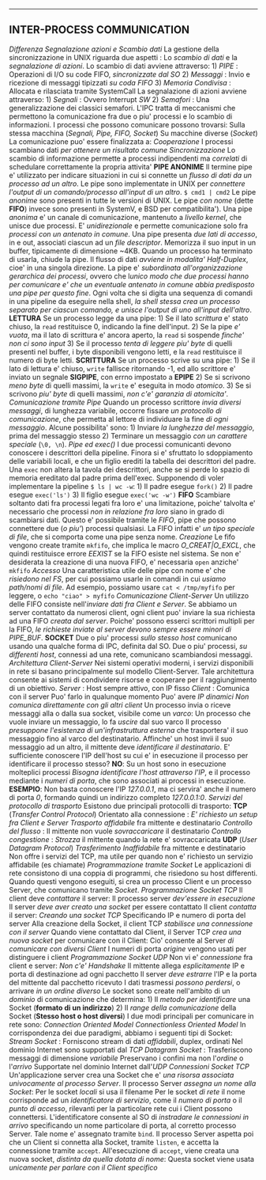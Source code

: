 
-----------------------------------------------------------------------------------------

**INTER-PROCESS COMMUNICATION**
---

*Differenza Segnalazione azioni e Scambio dati*
	La gestione della sincronizzazione in UNIX riguarda due aspetti : Lo *scambio di dati* e la *segnalazione di azioni*.
	Lo scambio di dati avviene attraverso:
		1) *PIPE* : Operazioni di I/O su code FIFO, *sincronizzate dal SO*
		2) *Messaggi* : Invio e ricezione di messaggi tipizzati *su coda FIFO*
		3) *Memoria Condivisa* : Allocata e rilasciata tramite SystemCall
	La segnalazione di azioni avviene attraverso:
		1) *Segnali* : Ovvero Interrupt *SW*
		2) *Semafori* : Una generalizzazione dei classici semafori.
	L'IPC tratta di meccanismi che permettono la comunicazione fra due o piu' processi e lo scambio di informazioni. I processi che possono comunicare possono trovarsi:
		Sulla stessa macchina (*Segnali, Pipe, FIFO, Socket*)
		Su macchine diverse (*Socket*)
	La comunicazione puo' essere finalizzata a:
		*Cooperazione*
			I processi scambiano dati *per ottenere un risultato comune*
		*Sincronizzazione* 
			Lo scambio di informazione permette a processi indipendenti ma *correlati* di schedulare correttamente la propria attivita'
	**PIPE ANONIME**
		Il termine pipe e' utilizzato per indicare situazioni in cui si connette un *flusso di dati da un processo ad un altro*. Le pipe sono implementate in UNIX per *connettere l'output di un comando/processo all'input di un altro*.
		```
		$ cmd1 | cmd2
		```
		Le pipe *anonime* sono presenti in tutte le versioni di UNIX.
		Le pipe *con nome* (dette **FIFO**) invece sono presenti in SystemV, e BSD per compatibilita').
		Una pipe *anonima* e' un canale di comunicazione, mantenuto a *livello kernel*, che unisce due processi. E' *unidirezionale* e permette comunicazione solo fra *processi con un antenato in comune*.
		Una pipe presenta *due lati di accesso*, in e out, associati ciascun ad un *file descriptor*. Memorizza il suo input in un buffer, tipicamente di dimensione ~4KB. Quando un processo ha terminato di usarla, chiude la pipe.
		Il flusso di dati *avviene in modalita' Half-Duplex*, cioe' in una singola direzione. La pipe e' *subordinata all'organizzazione gerarchica dei processi*, ovvero che l*unico modo che due processi hanno per comunicare e' che un eventuale antenato in comune abbia predisposto una pipe per questo fine*.
		Ogni volta che si digita una sequenza di comandi in una pipeline da eseguire nella shell, *la shell stessa crea un processo separato per ciascun comando, e unisce l'output di uno all'input dell'altro*.
		**LETTURA**
			Se un processo legge da una pipe:
				1) Se il lato *scrittura* e' stato chiuso, la ```read``` restituisce 0, indicando la fine dell'input.
				2) Se la pipe *e' vuota*, ma il lato di scrittura e' ancora aperto, la ```read``` si sospende *finche' non ci sono input*
				3) Se il processo *tenta di leggere piu' byte* di quelli presenti nel buffer, i byte disponibili vengono letti, e la ```read``` restituisce il numero di byte letti.
		**SCRITTURA**
			Se un processo scrive su una pipe:
				1) Se il lato di lettura e' chiuso, ```write``` fallisce ritornando -1, ed allo scrittore e' inviato un segnale **SIGPIPE**, con errno impostato a **EPIPE**
				2) Se si scrivono *meno byte* di quelli massimi, la ```write``` e' eseguita in modo *atomico*.
				3) Se si scrivono *piu' byte* di quelli massimi, *non c'e' garanzia di atomicita'*.
		*Comunicazione tramite Pipe*
			Quando un processo scrittore *invia diversi messaggi*, di lunghezza variabile, occorre fissare *un protocollo di comunicazione*, che permetta al lettore di individuare la fine *di ogni messaggio*.
			Alcune possibilita' sono:
				1) Inviare *la lunghezza del messaggio*, prima del messaggio stesso
				2) Terminare un messaggio *con un carattere speciale* (```\0, \n```).
		*Pipe ed exec()*
			I due processi comunicanti devono conoscere i descrittori della pipeline. Finora si e' sfruttato lo sdoppiamento delle variabili locali, e che un figlio erediti la tabella dei descrittori del padre.
			Una ```exec``` non altera la tavola dei descrittori, anche se si perde lo spazio di memoria ereditato dal padre prima dell'exec.
			Supponendo di voler implementare la pipeline ```$ ls | wc -w```:
				1) Il padre esegue ```fork()```
				2) Il padre esegue ```exec('ls')```
				3) Il figlio esegue ```exec('wc -w')```
	**FIFO**
		Scambiare soltanto dati fra processi legati fra loro e' una limitazione, poiche' talvolta e' necessario che processi *non in relazione fra loro* siano in grado di scambiarsi dati.
		Questo e' possibile tramite le *FIFO*, pipe che possono connettere due (*o piu'*) processi qualsiasi. La FIFO infatti e' *un tipo speciale di file*, che si comporta come una pipe senza nome.
		*Creazione*
			Le fifo vengono create tramite ```mkfifo```, che implica le macro *O_CREAT|O_EXCL*, che quindi restituisce errore *EEXIST* se la FIFO esiste nel sistema.
			Se non e' desiderata la creazione di una nuova FIFO, e' necessaria ```open``` anziche' ```mkfifo```
		*Accesso*
			Una caratteristica utile delle pipe con nome e' che *risiedono nel FS*, per cui possiamo usarle in comandi in cui *usiamo path/nomi di file*.
			Ad esempio, possiamo usare ```cat < /tmp/myfifo``` per leggere, o ```echo "ciao" > myfifo```
		*Comunicazione Client-Server*
			Un utilizzo delle FIFO consiste nell'*inviare dati fra Client e Server*. Se abbiamo un server contattato da numerosi client, ogni client puo' inviare la sua richiesta ad una FIFO *creata dal server*.
			Poiche' possono esserci scrittori multipli per la FIFO, *le richieste inviate al server devono sempre essere minori di PIPE_BUF*.
	**SOCKET**
		Due o piu' processi *sullo stesso host* comunicano usando una qualche forma di IPC, definita dal SO.
		Due o piu' processi, *su differenti host*, connessi ad una rete, comunicano scambiandosi messaggi.
		*Architettura Client-Server*
			Nei sistemi operativi moderni, i servizi disponibili in rete si basano principalmente sul modello Client-Server. Tale architettura consente ai sistemi di condividere risorse e cooperare per il raggiungimento di un obiettivo.
				*Server* : Host sempre attivo, con IP fisso
				*Client* : 
					Comunica con il server
					Puo' farlo in qualunque momento
					Puo' avere *IP dinamici*
					*Non comunica direttamente con gli altri client*
			Un processo invia o riceve messaggi alla o dalla sua socket, visibile come un *varco*:
				Un processo che vuole inviare un messaggio, lo fa *uscire* dal suo varco
				Il processo *presuppone l'esistenza di un'infrastruttura esterna* che trasportera' il suo messaggio fino al varco del destinatario.
			Affinche' un host invii il suo messaggio ad un altro, il mittente deve *identificare il destinatario*. E' sufficiente conoscere l'IP dell'host su cui e' in esecuzione il processo per identificare il processo stesso? **NO**:
				Su un host sono in esecuzione molteplici processi
				*Bisogna identificare l'host attraverso l'IP*, e il processo mediante i *numeri di porta*, che sono associati ai processi in esecuzione.
				**ESEMPIO**:
					Non basta conoscere l'IP *127.0.0.1*, ma ci servira' anche il numero di porta *0*, formando quindi un indirizzo completo *127.0.0.1:0*.
		*Servizi del protocollo di trasporto*
			Esistono due principali protocolli di trasporto:
				**TCP** (*Transfer Control Protocol*)
					Orientato alla connessione : *E' richiesto un setup fra Client e Server*
					*Trasporto affidabile* fra mittente e destinatario
					*Controllo del flusso* : Il mittente non vuole *sovraccaricare* il destinatario
					*Controllo congestione* : *Strozza* il mittente quando la rete e' sovraccaricata
				**UDP** (*User Datagram Protocol*)
					*Trasferimento Inaffidabile* fra mittente e destinatario
					Non offre i servizi del TCP, ma utile per quando non e' richiesto un servizio affidabile (es chiamate)
		*Programmazione tramite Socket*
			Le applicazioni di rete consistono di una coppia di programmi, che risiedono su host differenti. Quando questi vengono eseguiti, si crea un processo Client e un processo Server, che comunicano tramite *Socket*. 
			*Programmazione Socket TCP*
				Il client deve *contattare* il server:
					Il processo server *dev'essere in esecuzione*
					Il server *deve aver creato una socket* per essere contattato
				Il client *contatta* il server:
					*Creando una socket TCP*
					Specificando IP e numero di porta del server
					Alla creazione della Socket, il client TCP *stabilisce una connessione con il server*
				Quando viene contattato dal Client, il Server TCP *crea una nuova socket* per comunicare con il Client:
					Cio' consente al Server *di comunicare con diversi Client*
					I numeri di porta *origine* vengono usati per distinguere i client
			*Programmazione Socket UDP*
				Non vi e' *connessione* fra client e server:
					*Non c'e' Handshake*
					Il mittente allega *esplicitamente* IP e porta di destinazione ad ogni pacchetto
					Il server *deve estrarre* l'IP e la porta del mittente dal pacchetto ricevuto
					I dati trasmessi *possono perdersi*, o arrivare *in un ordine diverso*
		Le socket sono create nell'ambito di un *dominio* di comunicazione che determina:
			1) Il *metodo per identificare* una Socket (**formato di un indirizzo**)
			2) Il *range della comunicazione* della Socket (**Stesso host o host diversi**)
		I due modi principali per comunicare in rete sono:
			*Connection Oriented Model*
			*Connectionless Oriented Model*
		In corrispondenza dei due paradigmi, abbiamo i seguenti tipi di Socket:
			*Stream Socket* : 
				Forniscono stream di dati *affidabili*, duplex, ordinati
				Nel dominio Internet sono supportati dal *TCP*
			*Datagram Socket* :
				Trasferiscono messaggi di dimensione *variabile*
				Preservano i confini ma non l'*ordine* o l'*arrivo*
				Supportate nel dominio Internet dall'*UDP*
		*Connessioni Socket TCP*
			Un'applicazione server crea una Socket che e' *una risorsa associata univocamente al processo Server*.
			Il processo Server *assegna un nome alla Socket*:
				Per le socket *locali* si usa il filename
				Per le socket *di rete* il nome corrisponde ad un *identificatore di servizio*, come il *numero di porta* o il *punto di accesso*, rilevanti per la particolare rete cui i Client possono connettersi.
			L'identificatore consente al SO di *instradare le connessioni in arrivo* specificando un nome particolare di porta, al corretto processo Server. Tale nome e' assegnato tramite ```bind```. Il processo Server aspetta poi che un Client si connetta alla Socket, tramite ```listen```, e accetta la connessione tramite ```accept```.
			All'esecuzione di ```accept```, viene creata una nuova socket, *distinta da quella dotata di nome*:
				Questa socket viene usata *unicamente per parlare con il Client specifico*
				